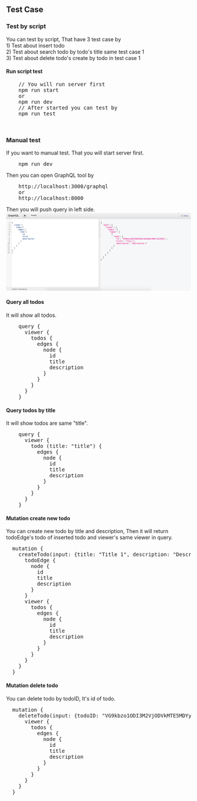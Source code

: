 <h2>Test Case</h2>
<h3>Test by script</h3>
    You can test by script, That have 3 test case by<br/>
  1) Test about insert todo<br/>
  2) Test about search todo by todo's title same test case 1<br/>
  3) Test about delete todo's create by todo in test case 1<br/>
<h4>Run script test</h4>
<pre>
    // You will run server first
    npm run start
    or
    npm run dev
    // After started you can test by
    npm run test
</pre>
<br/>
<h3>Manual test</h3>
    If you want to manual test. That you will start server first.
<pre>
    npm run dev
</pre>
  Then you can open GraphQL tool by
<pre>
    http://localhost:3000/graphql
    or
    http://localhost:8000
</pre>
  Then you will push query in left side.
<img src="./assets/ScreenGraphql.png" />
<h4>Query all todos</h4>
  It will show all todos.
<pre>
    query {
      viewer {
        todos {
          edges {
            node {
              id
              title
              description
            }
          }
        }
      }
    }
</pre>
<h4>Query todos by title</h4>
  It will show todos are same "title".
<pre>
    query {
      viewer {
        todo (title: "title") {
          edges {
            node {
              id
              title
              description
            }
          }
        }
      }
    }
</pre>
<h4>Mutation create new todo</h4>
  You can create new todo by title and description, Then it will return<br/>
  todoEdge's todo of inserted todo and viewer's same viewer in query.
<pre>
  mutation {
    createTodo(input: {title: "Title 1", description: "Description 1"}) {
      todoEdge {
        node {
          id
          title
          description
        }
      }
      viewer {
        todos {
          edges {
            node {
              id
              title
              description
            }
          }
        }
      }
    }
  }
</pre>
<h4>Mutation delete todo</h4>
  You can delete todo by todoID, It's id of todo.
<pre>
  mutation {
    deleteTodo(input: {todoID: "VG9kbzo1ODI3M2VjODVkMTE5MDYyZjdmNWQ1YjY="}) {
      viewer {
        todos {
          edges {
            node {
              id
              title
              description
            }
          }
        }
      }
    }
  }
</pre>
